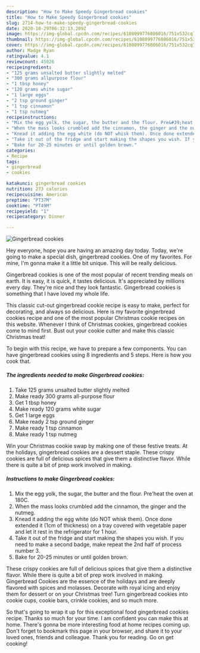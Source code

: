 ```yaml
---
description: "How to Make Speedy Gingerbread cookies"
title: "How to Make Speedy Gingerbread cookies"
slug: 2714-how-to-make-speedy-gingerbread-cookies
date: 2020-10-29T06:32:13.209Z
image: https://img-global.cpcdn.com/recipes/6108099776086016/751x532cq70/gingerbread-cookies-recipe-main-photo.jpg
thumbnail: https://img-global.cpcdn.com/recipes/6108099776086016/751x532cq70/gingerbread-cookies-recipe-main-photo.jpg
cover: https://img-global.cpcdn.com/recipes/6108099776086016/751x532cq70/gingerbread-cookies-recipe-main-photo.jpg
author: Madge Ryan
ratingvalue: 4.1
reviewcount: 45026
recipeingredient:
- "125 grams unsalted butter slightly melted"
- "300 grams allpurpose flour"
- "1 tbsp honey"
- "120 grams white sugar"
- "1 large eggs"
- "2 tsp ground ginger"
- "1 tsp cinnamon"
- "1 tsp nutmeg"
recipeinstructions:
- "Mix the egg yolk, the sugar, the butter and the flour. Pre&#39;heat the oven at 180C."
- "When the mass looks crumbled add the cinnamon, the ginger and the nutmeg."
- "Knead it adding the egg white (do NOT whisk them). Once done extended it (1cm of thickness) on a tray covered with vegetable paper and let it rest in the refrigerator for 1 hour."
- "Take it out of the fridge and start making the shapes you wish. If you need to make a second badge, make repeat the 2nd half of process number 3."
- "Bake for 20-25 minutes or until golden brown."
categories:
- Recipe
tags:
- gingerbread
- cookies

katakunci: gingerbread cookies 
nutrition: 273 calories
recipecuisine: American
preptime: "PT37M"
cooktime: "PT49M"
recipeyield: "1"
recipecategory: Dinner

---
```



![Gingerbread cookies](https://img-global.cpcdn.com/recipes/6108099776086016/751x532cq70/gingerbread-cookies-recipe-main-photo.jpg)

Hey everyone, hope you are having an amazing day today. Today, we're going to make a special dish, gingerbread cookies. One of my favorites. For mine, I'm gonna make it a little bit unique. This will be really delicious.

Gingerbread cookies is one of the most popular of recent trending meals on earth. It is easy, it is quick, it tastes delicious. It's appreciated by millions every day. They're nice and they look fantastic. Gingerbread cookies is something that I have loved my whole life.

This classic cut-out gingerbread cookie recipe is easy to make, perfect for decorating, and always so delicious. Here is my favorite gingerbread cookies recipe and one of the most popular Christmas cookie recipes on this website. Whenever I think of Christmas cookies, gingerbread cookies come to mind first. Bust out your cookie cutter and make this classic Christmas treat!


To begin with this recipe, we have to prepare a few components. You can have gingerbread cookies using 8 ingredients and 5 steps. Here is how you cook that.

<!--inarticleads1-->

##### The ingredients needed to make Gingerbread cookies:

1. Take 125 grams unsalted butter slightly melted
1. Make ready 300 grams all-purpose flour
1. Get 1 tbsp honey
1. Make ready 120 grams white sugar
1. Get 1 large eggs
1. Make ready 2 tsp ground ginger
1. Make ready 1 tsp cinnamon
1. Make ready 1 tsp nutmeg


Win your Christmas cookie swap by making one of these festive treats. At the holidays, gingerbread cookies are a dessert staple. These crispy cookies are full of delicious spices that give them a distinctive flavor. While there is quite a bit of prep work involved in making. 

<!--inarticleads2-->

##### Instructions to make Gingerbread cookies:

1. Mix the egg yolk, the sugar, the butter and the flour. Pre&#39;heat the oven at 180C.
1. When the mass looks crumbled add the cinnamon, the ginger and the nutmeg.
1. Knead it adding the egg white (do NOT whisk them). Once done extended it (1cm of thickness) on a tray covered with vegetable paper and let it rest in the refrigerator for 1 hour.
1. Take it out of the fridge and start making the shapes you wish. If you need to make a second badge, make repeat the 2nd half of process number 3.
1. Bake for 20-25 minutes or until golden brown.


These crispy cookies are full of delicious spices that give them a distinctive flavor. While there is quite a bit of prep work involved in making. Gingerbread Cookies are the essence of the holidays and are deeply flavored with spices and molasses. Decorate with royal icing and enjoy them for dessert or on your Christmas tree! Turn gingerbread cookies into cookie cups, cookie bars, crinkle cookies, and so much more. 

So that's going to wrap it up for this exceptional food gingerbread cookies recipe. Thanks so much for your time. I am confident you can make this at home. There's gonna be more interesting food at home recipes coming up. Don't forget to bookmark this page in your browser, and share it to your loved ones, friends and colleague. Thank you for reading. Go on get cooking!
